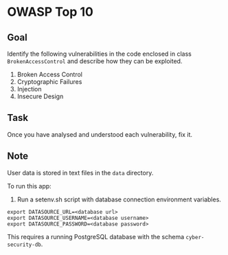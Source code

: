 # OWASP Top 10

## Goal
Identify the following vulnerabilities in the code enclosed in class ```BrokenAccessControl```
and describe how they can be exploited.
1. Broken Access Control
2. Cryptographic Failures
3. Injection
4. Insecure Design

## Task
Once you have analysed and understood each vulnerability, fix it.

## Note
User data is stored in text files in the ```data``` directory.

To run this app:

1. Run a setenv.sh script with database connection environment variables.
```shell
export DATASOURCE_URL=<database url>
export DATASOURCE_USERNAME=<database username>
export DATASOURCE_PASSWORD=<database password>
```
This requires a running PostgreSQL database with the schema ```cyber-security-db```.